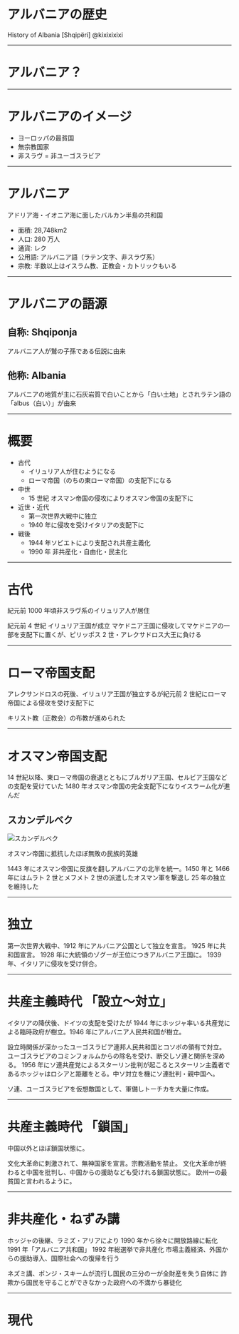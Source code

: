# アルバニアの歴史

History of Albania [Shqipëri]
@kixixixixi

---

# アルバニア？

---

# アルバニアのイメージ

- ヨーロッパの最貧国
- 無宗教国家
- 非スラヴ = 非ユーゴスラビア

---

# アルバニア

アドリア海・イオニア海に面したバルカン半島の共和国

- 面積: 28,748km2
- 人口: 280 万人
- 通貨: レク
- 公用語: アルバニア語（ラテン文字、非スラヴ系）
- 宗教: 半数以上はイスラム教、正教会・カトリックもいる

---

# アルバニアの語源

## 自称: Shqiponja

アルバニア人が鷲の子孫である伝説に由来

## 他称: Albania

アルバニアの地質が主に石灰岩質で白いことから「白い土地」とされラテン語の「albus（白い）」が由来

---

# 概要

- 古代
  - イリュリア人が住むようになる
  - ローマ帝国（のちの東ローマ帝国）の支配下になる
- 中世
  - 15 世紀 オスマン帝国の侵攻によりオスマン帝国の支配下に
- 近世・近代
  - 第一次世界大戦中に独立
  - 1940 年に侵攻を受けイタリアの支配下に
- 戦後
  - 1944 年ソビエトにより支配され共産主義化
  - 1990 年 非共産化・自由化・民主化

---

# 古代

紀元前 1000 年頃非スラヴ系のイリュリア人が居住

紀元前 4 世紀 イリュリア王国が成立
マケドニア王国に侵攻してマケドニアの一部を支配下に置くが、ピリッポス 2 世・アレクサドロス大王に負ける

---

# ローマ帝国支配

アレクサンドロスの死後、イリュリア王国が独立するが紀元前 2 世紀にローマ帝国による侵攻を受け支配下に

キリスト教（正教会）の布教が進められた

---

# オスマン帝国支配

14 世紀以降、東ローマ帝国の衰退とともにブルガリア王国、セルビア王国などの支配を受けていた
1480 年オスマン帝国の完全支配下になりイスラーム化が進んだ

## スカンデルベク

![スカンデルベク](https://www.abysse.co.jp/nations/mobile/europe/money-europe/images/albania5000.jpg)

オスマン帝国に抵抗したほぼ無敗の民族的英雄

1443 年にオスマン帝国に反旗を翻しアルバニアの北半を統一。1450 年と 1466 年にはムラト 2 世とメフメト 2 世の派遣したオスマン軍を撃退し 25 年の独立を維持した

---

# 独立

第一次世界大戦中、1912 年にアルバニア公国として独立を宣言。
1925 年に共和国宣言。
1928 年に大統領のゾグーが王位につきアルバニア王国に。
1939 年、イタリアに侵攻を受け併合。

---

# 共産主義時代 「設立〜対立」

イタリアの降伏後、ドイツの支配を受けたが 1944 年にホッジャ率いる共産党による臨時政府が樹立。1946 年にアルバニア人民共和国が樹立。

設立時関係が深かったユーゴスラビア連邦人民共和国とコソボの領有で対立。ユーゴスラビアのコミンフォルムからの除名を受け、断交しソ連と関係を深める。
1956 年にソ連共産党によるスターリン批判が起こるとスターリン主義者であるホッジャはロシアと距離をとる。中ソ対立を機にソ連批判・親中国へ。

ソ連、ユーゴスラビアを仮想敵国として、軍備しトーチカを大量に作成。

---

# 共産主義時代 「鎖国」

中国以外とほぼ鎖国状態に。

文化大革命に刺激されて、無神国家を宣言。宗教活動を禁止。
文化大革命が終わると中国を批判し、中国からの援助なども受けれる鎖国状態に。
欧州一の最貧国と言われるように。

---

# 非共産化・ねずみ講

ホッジャの後継、ラミズ・アリアにより 1990 年から徐々に開放路線に転化
1991 年「アルバニア共和国」
1992 年総選挙で非共産化
市場主義経済、外国からの援助導入、国際社会への復帰を行う

ネズミ講、ポンジ・スキームが流行し国民の三分の一が全財産を失う自体に
詐欺から国民を守ることができなかった政府への不満から暴徒化

---

# 現代
